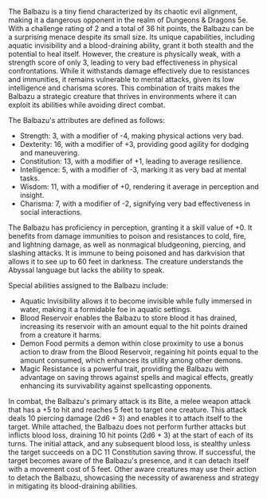 The Balbazu is a tiny fiend characterized by its chaotic evil alignment, making it a dangerous opponent in the realm of Dungeons & Dragons 5e. With a challenge rating of 2 and a total of 36 hit points, the Balbazu can be a surprising menace despite its small size. Its unique capabilities, including aquatic invisibility and a blood-draining ability, grant it both stealth and the potential to heal itself. However, the creature is physically weak, with a strength score of only 3, leading to very bad effectiveness in physical confrontations. While it withstands damage effectively due to resistances and immunities, it remains vulnerable to mental attacks, given its low intelligence and charisma scores. This combination of traits makes the Balbazu a strategic creature that thrives in environments where it can exploit its abilities while avoiding direct combat.

The Balbazu's attributes are defined as follows: 
- Strength: 3, with a modifier of -4, making physical actions very bad.
- Dexterity: 16, with a modifier of +3, providing good agility for dodging and maneuvering.
- Constitution: 13, with a modifier of +1, leading to average resilience.
- Intelligence: 5, with a modifier of -3, marking it as very bad at mental tasks.
- Wisdom: 11, with a modifier of +0, rendering it average in perception and insight.
- Charisma: 7, with a modifier of -2, signifying very bad effectiveness in social interactions.

The Balbazu has proficiency in perception, granting it a skill value of +0. It benefits from damage immunities to poison and resistances to cold, fire, and lightning damage, as well as nonmagical bludgeoning, piercing, and slashing attacks. It is immune to being poisoned and has darkvision that allows it to see up to 60 feet in darkness. The creature understands the Abyssal language but lacks the ability to speak.

Special abilities assigned to the Balbazu include:

- Aquatic Invisibility allows it to become invisible while fully immersed in water, making it a formidable foe in aquatic settings.
- Blood Reservoir enables the Balbazu to store blood it has drained, increasing its reservoir with an amount equal to the hit points drained from a creature it harms.
- Demon Food permits a demon within close proximity to use a bonus action to draw from the Blood Reservoir, regaining hit points equal to the amount consumed, which enhances its utility among other demons.
- Magic Resistance is a powerful trait, providing the Balbazu with advantage on saving throws against spells and magical effects, greatly enhancing its survivability against spellcasting opponents.

In combat, the Balbazu's primary attack is its Bite, a melee weapon attack that has a +5 to hit and reaches 5 feet to target one creature. This attack deals 10 piercing damage (2d6 + 3) and enables it to attach itself to the target. While attached, the Balbazu does not perform further attacks but inflicts blood loss, draining 10 hit points (2d6 + 3) at the start of each of its turns. The initial attack, and any subsequent blood loss, is stealthy unless the target succeeds on a DC 11 Constitution saving throw. If successful, the target becomes aware of the Balbazu's presence, and it can detach itself with a movement cost of 5 feet. Other aware creatures may use their action to detach the Balbazu, showcasing the necessity of awareness and strategy in mitigating its blood-draining abilities.